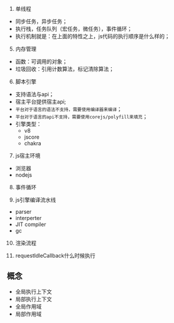1. 单线程

  - 同步任务，异步任务；
  - 执行栈，任务队列（宏任务，微任务），事件循环；
  - 执行机制就是：在上面的特性之上，js代码的执行顺序是什么样的；

5. 内存管理
  - 函数：可调用的对象；
  - 垃圾回收：引用计数算法，标记清除算法；

6. 脚本引擎
  - 支持语法与api；
  - 宿主平台提供宿主api;
  - `平台对于语言的语法不支持，需要使用编译器来编译`；
  - `平台对于语言的api不支持，需要使用corejs/polyfill来填充`；
  - 引擎类型：
    - v8
    - jscore
    - chakra

7. js宿主环境
  - 浏览器
  - nodejs

8. 事件循环

9. js引擎编译流水线
  - parser
  - interperter
  - JIT compiler
  - gc

10. 渲染流程

11. requestIdleCallback什么时候执行

## 概念

* 全局执行上下文
* 局部执行上下文
* 全局作用域
* 局部作用域